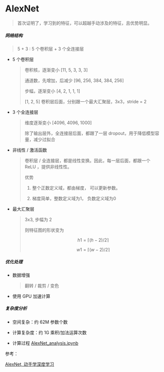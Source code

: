 # AlexNet

> 首次证明了，学习到的特征，可以超越手动涉及的特征，且优势明显。

##### 网络结构

> 5 + 3 : 5 个卷积层 + 3 个全连接层

- 5 个卷积层
  
  > 卷积核，逐渐变小 [11, 5, 3, 3, 3]
  > 
  > 通道数，先增加，后减少 [96, 256, 384, 384, 256]
  > 
  > 步幅，逐渐变小 [4, 2, 1, 1, 1]
  > 
  > [1, 2, 5] 卷积层后面，分别跟一个最大汇聚层，3x3，stride = 2

- 3 个全连接层
  
  > 维度逐渐变小 [4096, 4096, 1000]
  > 
  > 除了输出层外，全连接层后面，都跟了一层 dropout，用于降低模型容量，减少过拟合

- 非线性 / 激活函数
  
  > 卷积层 / 全连接层，都是线性变换。因此，每一层后面，都跟一个 ReLU ，提供非线性性。
  > 
  > 优势
  > 
  > 1. 整个正数定义域，都由梯度， 可以更新参数。
  > 
  > 2. 梯度简单，整数定义域为1， 负数定义域为0 

- 最大汇聚层
  
  > 3x3, 步幅为 2
  > 
  > 则特征图的形状变为
  > 
  > $$
  > h1 = \lceil (h-2)/2 \rceil
  > $$
  > 
  > $$
  > w1 = \lceil (w-2) / 2 \rceil
  > $$

##### 优化处理

- 数据增强
  
  > 翻转 / 裁剪 / 变色

- 使用 GPU 加速计算

##### 复杂度分析

- 空间复杂：约 62M 参数个数

- 计算复杂度：约 1G 乘积/加法运算次数

- 计算过程 [AlexNet_analysis.ipynb](https://github.com/garrisonz/reproduce/blob/main/AlexNet_analysis.ipynb)

参考：

[AlexNet, 动手学深度学习](https://zh.d2l.ai/chapter_convolutional-modern/alexnet.html)
